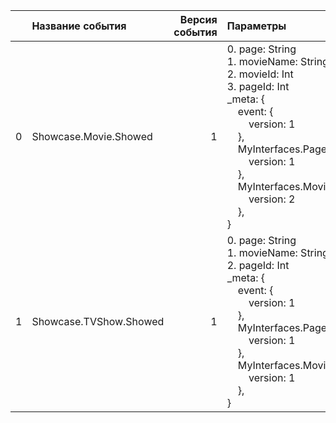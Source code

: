 |    | Название события       |   Версия события | Параметры&nbsp;&nbsp;&nbsp;&nbsp;&nbsp;&nbsp;&nbsp;&nbsp;&nbsp;&nbsp;&nbsp;&nbsp;&nbsp;&nbsp;&nbsp;&nbsp;&nbsp;&nbsp;&nbsp;&nbsp;&nbsp;                                                                                                                                                                                                                                                                                                                                                                                | Описание&nbsp;&nbsp;&nbsp;&nbsp;&nbsp;&nbsp;&nbsp;&nbsp;&nbsp;&nbsp;&nbsp;&nbsp;&nbsp;&nbsp;&nbsp;&nbsp;&nbsp;&nbsp;&nbsp;&nbsp;&nbsp;&nbsp;&nbsp;&nbsp;&nbsp;&nbsp;&nbsp;&nbsp;&nbsp;&nbsp;&nbsp;&nbsp;&nbsp;&nbsp;&nbsp;&nbsp;&nbsp;   | Комментарий&nbsp;&nbsp;&nbsp;&nbsp;&nbsp;&nbsp;&nbsp;&nbsp;&nbsp;&nbsp;&nbsp;&nbsp;&nbsp;&nbsp;&nbsp;&nbsp;&nbsp;&nbsp;&nbsp;&nbsp;&nbsp;&nbsp;&nbsp;&nbsp;&nbsp;&nbsp;&nbsp;&nbsp;&nbsp;&nbsp;&nbsp;&nbsp;&nbsp;&nbsp;   | Android                                 | WebSmartTV                              | iOS                                     |
|---:|:-----------------------|-----------------:|:-----------------------------------------------------------------------------------------------------------------------------------------------------------------------------------------------------------------------------------------------------------------------------------------------------------------------------------------------------------------------------------------------------------------------------------------------------------------------------------------------------------------------|:-----------------------------------------------------------------------------------------------------------------------------------------------------------------------------------------------------------------------------------------|:--------------------------------------------------------------------------------------------------------------------------------------------------------------------------------------------------------------------------|:----------------------------------------|:----------------------------------------|:----------------------------------------|
|  0 | Showcase.Movie.Showed  |                1 | 0. page: String<br>1. movieName: String<br>2. movieId: Int<br>3. pageId: Int<br>_meta: {<br>&nbsp;&nbsp;&nbsp;&nbsp;event: {<br>&nbsp;&nbsp;&nbsp;&nbsp;&nbsp;&nbsp;&nbsp;&nbsp;version: 1<br>&nbsp;&nbsp;&nbsp;&nbsp;},<br>&nbsp;&nbsp;&nbsp;&nbsp;MyInterfaces.Page: {<br>&nbsp;&nbsp;&nbsp;&nbsp;&nbsp;&nbsp;&nbsp;&nbsp;version: 1<br>&nbsp;&nbsp;&nbsp;&nbsp;},<br>&nbsp;&nbsp;&nbsp;&nbsp;MyInterfaces.Movie: {<br>&nbsp;&nbsp;&nbsp;&nbsp;&nbsp;&nbsp;&nbsp;&nbsp;version: 2<br>&nbsp;&nbsp;&nbsp;&nbsp;},<br>} | Показ&nbsp;экрана&nbsp;магазина<br><br>0. page - Название&nbsp;страницы<br>1. movieName - Название&nbsp;фильма<br>2. movieId - Идентификатор&nbsp;фильма<br>3. pageId - Идентификатор&nbsp;страницы<br>                                  |                                                                                                                                                                                                                           | В разработке‍ https://st.yandex-team.ru | В разработке‍ https://st.yandex-team.ru | В разработке‍ https://st.yandex-team.ru |
|  1 | Showcase.TVShow.Showed |                1 | 0. page: String<br>1. movieName: String<br>2. pageId: Int<br>_meta: {<br>&nbsp;&nbsp;&nbsp;&nbsp;event: {<br>&nbsp;&nbsp;&nbsp;&nbsp;&nbsp;&nbsp;&nbsp;&nbsp;version: 1<br>&nbsp;&nbsp;&nbsp;&nbsp;},<br>&nbsp;&nbsp;&nbsp;&nbsp;MyInterfaces.Page: {<br>&nbsp;&nbsp;&nbsp;&nbsp;&nbsp;&nbsp;&nbsp;&nbsp;version: 1<br>&nbsp;&nbsp;&nbsp;&nbsp;},<br>&nbsp;&nbsp;&nbsp;&nbsp;MyInterfaces.Movie: {<br>&nbsp;&nbsp;&nbsp;&nbsp;&nbsp;&nbsp;&nbsp;&nbsp;version: 1<br>&nbsp;&nbsp;&nbsp;&nbsp;},<br>}                    | Показ&nbsp;экрана&nbsp;магазина<br><br>0. page - Название&nbsp;страницы<br>1. movieName - Название&nbsp;фильма<br>2. pageId - Идентификатор&nbsp;страницы<br>                                                                            |                                                                                                                                                                                                                           | В разработке‍ https://st.yandex-team.ru | В разработке‍ https://st.yandex-team.ru | В разработке‍ https://st.yandex-team.ru |